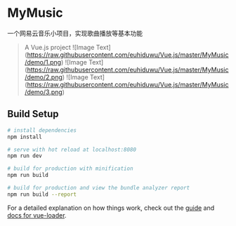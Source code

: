 # MyMusic
一个网易云音乐小项目，实现歌曲播放等基本功能
> A Vue.js project
![Image Text]
(https://raw.githubusercontent.com/euhiduwu/Vue.js/master/MyMusic/demo/1.png)
![Image Text]
(https://raw.githubusercontent.com/euhiduwu/Vue.js/master/MyMusic/demo/2.png)
![Image Text]
(https://raw.githubusercontent.com/euhiduwu/Vue.js/master/MyMusic/demo/3.png)
## Build Setup

``` bash
# install dependencies
npm install

# serve with hot reload at localhost:8080
npm run dev

# build for production with minification
npm run build

# build for production and view the bundle analyzer report
npm run build --report
```

For a detailed explanation on how things work, check out the [guide](http://vuejs-templates.github.io/webpack/) and [docs for vue-loader](http://vuejs.github.io/vue-loader).
